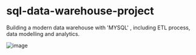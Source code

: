 # sql-data-warehouse-project
Building a modern data warehouse with 'MYSQL' , including ETL process, data modelling and analytics.


![image](https://github.com/user-attachments/assets/f27dec36-04e1-4d05-bd4c-415b0ce99698)


